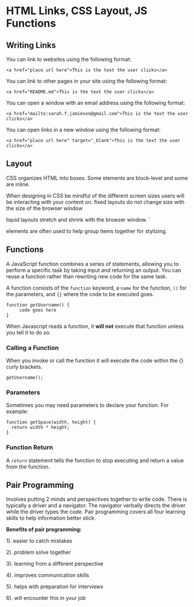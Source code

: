 # HTML Links, CSS Layout, JS Functions

## Writing Links

You can link to websites using the following format:
```
<a href="place url here">This is the text the user clicks</a>
```
You can link to other pages in your site using the following format:
```
<a href="README.md">This is the text the user clicks</a>
```

You can open a window with an email address using the following format:
```
<a href="mailto:sarah.f.jamieson@gmail.com">This is the text the user clicks</a>
```

You can open links in a new window using the following format:
```
<a href="place url here" target="_blank">This is the text the user clicks</a>
```

## Layout
CSS organizes HTML into boxes. Some elements are block-level and some are inline. 

When designing in CSS be mindful of the different screen sizes users will be interacting with your content on. fixed layouts do not change size with the size of the browser window

liquid layouts stretch and shrink with the browser window. 
`<div> elements are often used to help group items together for stylizing. 

## Functions

A JavaScript function combines a series of statements, allowing you to perform a specific task by taking input and returning an output. You can reuse a function rather than rewriting new code for the same task. 

A function consists of the `function` keyword, a `name` for the function, `()` for the parameters, and `{}` where the code to be executed goes.

```
function getUsername() {
     code goes here
}

```

When Javascript reads a function, it **will not** execute that function unless you tell it to do so. 


### Calling a Function
When you invoke or call the function it will execute the code within the {} curly brackets. 

```
getUsername();
```

### Parameters
Sometimes you may need parameters to declare your function. For example:
```
function getSpace(width, height) {
  return width * height;
}
```


### Function Return
A `return` statement tells the function to stop executing and  return a value from the function.

## Pair Programming
Involves putting 2 minds and perspectives together to write code. There is typically a driver and a navigator. The navigator verbally directs the driver while the driver types the code. Pair programming covers all four learning skills to help information better stick.

**Benefits of pair programming:**

1). easier to catch mistakes

2). problem solve together

3). learning from a different perspective

4). improves communication skills

5). helps with preparation for interviews

6). will encounter this in your job
